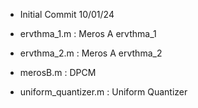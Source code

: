 - Initial Commit 10/01/24

- ervthma_1.m : Meros A ervthma_1
- ervthma_2.m : Meros A ervthma_2

- merosB.m : DPCM
- uniform_quantizer.m : Uniform Quantizer
